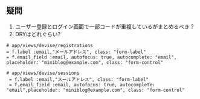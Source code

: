 ## 疑問

1. ユーザー登録とログイン画面で一部コードが重複しているがまとめるべき？
2. DRYはどれぐらい?

```haml
# app/views/devise/registrations
= f.label :email,"メールアドレス", class: "form-label"
= f.email_field :email, autofocus: true, autocomplete: "email", placeholder: "miniblog@example.com", class: "form-control"

```

```haml
# app/views/devise/sessions
 = f.label :email,"メールアドレス", class: "form-label"
 = f.email_field :email, autofocus: true, autocomplete: "email",placeholder: "miniblog@example.com", class: "form-control"
```
